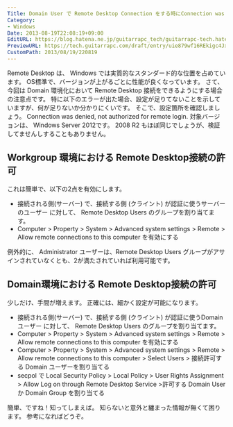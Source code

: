 ```yaml
---
Title: Domain User で Remote Desktop Connection をする時にConnection was denied, not authorized
Category:
- Windows
Date: 2013-08-19T22:08:19+09:00
EditURL: https://blog.hatena.ne.jp/guitarrapc_tech/guitarrapc-tech.hatenablog.com/atom/entry/6802418398340960027
PreviewURL: https://tech.guitarrapc.com/draft/entry/uie879wf16REkigc4Jxgf0MCBWc
CustomPath: 2013/08/19/220819
---
```


<!--
Date: 2013-08-19T22:08:19+09:00
URL: https://tech.guitarrapc.com/entry/2013/08/19/220819
-->

Remote Desktop は、 Windows では実質的なスタンダード的な位置を占めています。 OS標準で、バージョンが上がるごとに性能が良くなっています。 さて、今回は Domain 環境化において Remote Desktop 接続をできるようにする場合の注意点です。 特に以下のエラーが出た場合、設定が足りてないことを示していますが、何が足りないか分かりにくいです。 そこで、設定箇所を確認しましょう。
Connection was denied, not authorized for remote login.
対象バージョンは、 Windows Server 2012です。 2008 R2 もほぼ同じでしょうが、検証してませんしすることもありません。
## Workgroup 環境における Remote Desktop接続の許可
これは簡単で、以下の2点を有効にします。

- 接続される側(サーバー) で、接続する側 (クライント) が認証に使うサーバーのユーザー に対して、 Remote Desktop Users のグループを割り当てます。
- Computer > Property > System > Advanced system settings > Remote > Allow remote connections to this computer を有効にする

例外的に、 Administrator ユーザーは、Remote Desktop Users グループがアサインされていなくとも、2が満たされていれば利用可能です。
## Domain環境における Remote Desktop接続の許可
少しだけ、手間が増えます。 正確には、細かく設定が可能になります。

- 接続される側(サーバー) で、接続する側 (クライント) が認証に使うDomainユーザー に対して、 Remote Desktop Users のグループを割り当てます。
- Computer > Property > System > Advanced system settings > Remote > Allow remote connections to this computer を有効にする
- Computer > Property > System > Advanced system settings > Remote > Allow remote connections to this computer > Select Users > 接続許可する Domain ユーザーを割り当てる
- secpol で Local Security Policy > Local Policy > User Rights Assignment > Allow Log on through Remote Desktop Service >許可する Domain User か Domain Group を割り当てる

簡単、ですね！知ってしまえば。 知らないと意外と纏まった情報が無くて困ります。 参考になればどうぞ。

